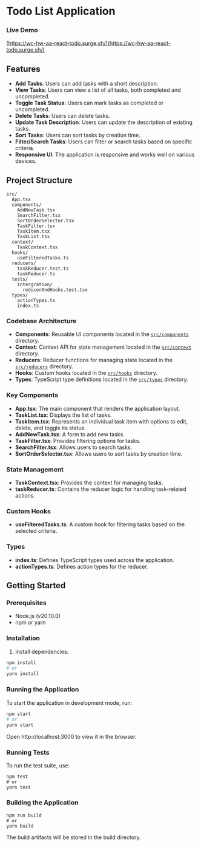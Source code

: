 # Todo List Application

### Live Demo

[https://wc-hw-aa-react-todo.surge.sh/](https://wc-hw-aa-react-todo.surge.sh/)

## Features

- **Add Tasks**: Users can add tasks with a short description.
- **View Tasks**: Users can view a list of all tasks, both completed and uncompleted.
- **Toggle Task Status**: Users can mark tasks as completed or uncompleted.
- **Delete Tasks**: Users can delete tasks.
- **Update Task Description**: Users can update the description of existing tasks.
- **Sort Tasks**: Users can sort tasks by creation time.
- **Filter/Search Tasks**: Users can filter or search tasks based on specific criteria.
- **Responsive UI**: The application is responsive and works well on various devices.

## Project Structure
```
src/
  App.tsx
  components/
    AddNewTask.tsx
    SearchFilter.tsx
    SortOrderSelector.tsx
    TaskFilter.tsx
    TaskItem.tsx
    TaskList.tsx
  context/
    TaskContext.tsx
  hooks/
    useFilteredTasks.ts
  reducers/
    taskReducer.test.ts
    taskReducer.ts
  tests/
    intergration/
      reducerAndHooks.test.tsx
  types/
    actionTypes.ts
    index.ts
```

### Codebase Architecture

- **Components**: Reusable UI components located in the [`src/components`](src/components) directory.
- **Context**: Context API for state management located in the [`src/context`](src/context) directory.
- **Reducers**: Reducer functions for managing state located in the [`src/reducers`](src/reducers) directory.
- **Hooks**: Custom hooks located in the [`src/hooks`](src/hooks) directory.
- **Types**: TypeScript type definitions located in the [`src/types`](src/types) directory.

### Key Components

- **App.tsx**: The main component that renders the application layout.
- **TaskList.tsx**: Displays the list of tasks.
- **TaskItem.tsx**: Represents an individual task item with options to edit, delete, and toggle its status.
- **AddNewTask.tsx**: A form to add new tasks.
- **TaskFilter.tsx**: Provides filtering options for tasks.
- **SearchFilter.tsx**: Allows users to search tasks.
- **SortOrderSelector.tsx**: Allows users to sort tasks by creation time.

### State Management

- **TaskContext.tsx**: Provides the context for managing tasks.
- **taskReducer.ts**: Contains the reducer logic for handling task-related actions.

### Custom Hooks

- **useFilteredTasks.ts**: A custom hook for filtering tasks based on the selected criteria.

### Types

- **index.ts**: Defines TypeScript types used across the application.
- **actionTypes.ts**: Defines action types for the reducer.

## Getting Started

### Prerequisites

- Node.js (v20.10.0)
- npm or yarn

### Installation

1. Install dependencies:
```sh
npm install
# or
yarn install
```

### Running the Application
To start the application in development mode, run:
```sh
npm start
# or
yarn start
```
Open http://localhost:3000 to view it in the browser.

### Running Tests
To run the test suite, use:
```
npm test
# or
yarn test
```

### Building the Application
```
npm run build
# or
yarn build
```
The build artifacts will be stored in the build directory.
